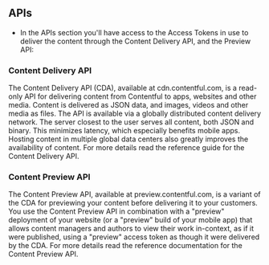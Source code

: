## APIs
- In the APIs section you'll have access to the Access Tokens in use to deliver the content through the Content Delivery API, and the Preview API:

### Content Delivery API
The Content Delivery API (CDA), available at cdn.contentful.com, is a read-only API for delivering content from Contentful to apps, websites and other media. Content is delivered as JSON data, and images, videos and other media as files.
The API is available via a globally distributed content delivery network. The server closest to the user serves all content, both JSON and binary. This minimizes latency, which especially benefits mobile apps. Hosting content in multiple global data centers also greatly improves the availability of content.
For more details read the reference guide for the Content Delivery API.

### Content Preview API
The Content Preview API, available at preview.contentful.com, is a variant of the CDA for previewing your content before delivering it to your customers. You use the Content Preview API in combination with a "preview" deployment of your website (or a "preview" build of your mobile app) that allows content managers and authors to view their work in-context, as if it were published, using a "preview" access token as though it were delivered by the CDA.
For more details read the reference documentation for the Content Preview API.


